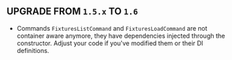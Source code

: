 ## UPGRADE FROM `1.5.x` TO `1.6`

- Commands `FixturesListCommand` and `FixturesLoadCommand` are not container aware anymore, they have dependencies
  injected through the constructor. Adjust your code if you've modified them or their DI definitions.
